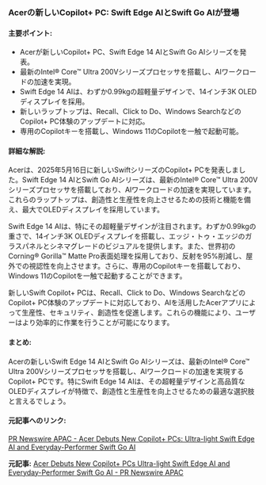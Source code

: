 ### Acerの新しいCopilot+ PC: Swift Edge AIとSwift Go AIが登場

#### 主要ポイント:
- Acerが新しいCopilot+ PC、Swift Edge 14 AIとSwift Go AIシリーズを発表。
- 最新のIntel® Core™ Ultra 200Vシリーズプロセッサを搭載し、AIワークロードの加速を実現。
- Swift Edge 14 AIは、わずか0.99kgの超軽量デザインで、14インチ3K OLEDディスプレイを採用。
- 新しいラップトップは、Recall、Click to Do、Windows SearchなどのCopilot+ PC体験のアップデートに対応。
- 専用のCopilotキーを搭載し、Windows 11のCopilotを一触で起動可能。

#### 詳細な解説:
Acerは、2025年5月16日に新しいSwiftシリーズのCopilot+ PCを発表しました。Swift Edge 14 AIとSwift Go AIシリーズは、最新のIntel® Core™ Ultra 200Vシリーズプロセッサを搭載しており、AIワークロードの加速を実現しています。これらのラップトップは、創造性と生産性を向上させるための技術と機能を備え、最大でOLEDディスプレイを採用しています。

Swift Edge 14 AIは、特にその超軽量デザインが注目されます。わずか0.99kgの重さで、14インチ3K OLEDディスプレイを搭載し、エッジ・トゥ・エッジのガラスパネルとシネマグレードのビジュアルを提供します。また、世界初のCorning® Gorilla™ Matte Pro表面処理を採用しており、反射を95%削減し、屋外での視認性を向上させます。さらに、専用のCopilotキーを搭載しており、Windows 11のCopilotを一触で起動することができます。

新しいSwift Copilot+ PCは、Recall、Click to Do、Windows SearchなどのCopilot+ PC体験のアップデートに対応しており、AIを活用したAcerアプリによって生産性、セキュリティ、創造性を促進します。これらの機能により、ユーザーはより効率的に作業を行うことが可能になります。

#### まとめ:
Acerの新しいSwift Edge 14 AIとSwift Go AIシリーズは、最新のIntel® Core™ Ultra 200Vシリーズプロセッサを搭載し、AIワークロードの加速を実現するCopilot+ PCです。特にSwift Edge 14 AIは、その超軽量デザインと高品質なOLEDディスプレイが特徴で、創造性と生産性を向上させるための最適な選択肢と言えるでしょう。

#### 元記事へのリンク:
[PR Newswire APAC - Acer Debuts New Copilot+ PCs: Ultra-light Swift Edge AI and Everyday-Performer Swift Go AI](リンク先URL)

**元記事:** [Acer Debuts New Copilot+ PCs Ultra-light Swift Edge AI and Everyday-Performer Swift Go AI - PR Newswire APAC](https://en.prnasia.com/releases/global/acer-debuts-new-copilot-pcs-ultra-light-swift-edge-ai-and-everyday-performer-swift-go-ai-489340.shtml)